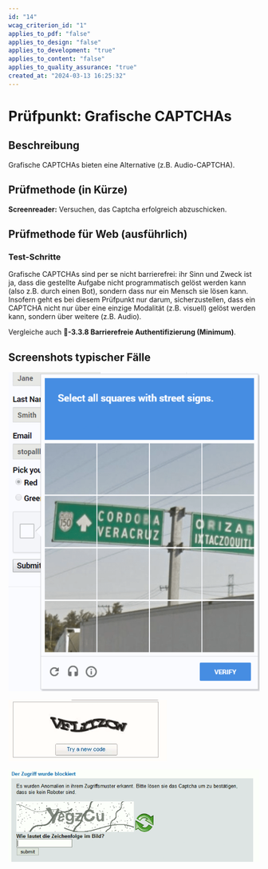 ```yaml
---
id: "14"
wcag_criterion_id: "1"
applies_to_pdf: "false"
applies_to_design: "false"
applies_to_development: "true"
applies_to_content: "false"
applies_to_quality_assurance: "true"
created_at: "2024-03-13 16:25:32"
---
```


# Prüfpunkt: Grafische CAPTCHAs

## Beschreibung

Grafische CAPTCHAs bieten eine Alternative (z.B. Audio-CAPTCHA).

## Prüfmethode (in Kürze)

**Screenreader:** Versuchen, das Captcha erfolgreich abzuschicken.

## Prüfmethode für Web (ausführlich)

### Test-Schritte

Grafische CAPTCHAs sind per se nicht barrierefrei: ihr Sinn und Zweck ist ja, dass die gestellte Aufgabe nicht programmatisch gelöst werden kann (also z.B. durch einen Bot), sondern dass nur ein Mensch sie lösen kann. Insofern geht es bei diesem Prüfpunkt nur darum, sicherzustellen, dass ein CAPTCHA nicht nur über eine einzige Modalität (z.B. visuell) gelöst werden kann, sondern über weitere (z.B. Audio).

Vergleiche auch **📜-3.3.8 Barrierefreie Authentifizierung (Minimum)**.

## Screenshots typischer Fälle

![Google Recaptcha (mit Audio-Alternative)](images/google-recaptcha.png)

![Grafisches CAPTCHA](images/grafisches-captcha.png)

![Noch ein CAPTCHA](images/noch-ein-captcha.png)